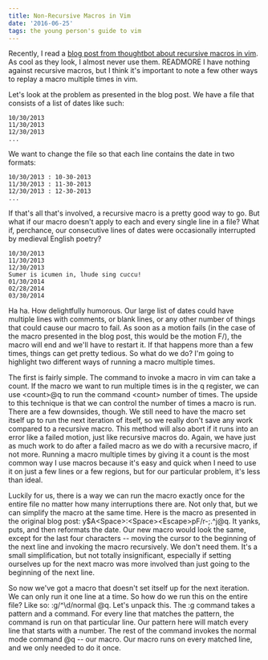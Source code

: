 ```yaml
---
title: Non-Recursive Macros in Vim
date: '2016-06-25'
tags: the young person's guide to vim
---
```


Recently, I read a <a href="http://robots.thoughtbot.com/recursive-macros-in-vim">blog post from thoughtbot about recursive macros in vim</a>. As cool as they look, I almost never use them. READMORE I have nothing against recursive macros, but I think it's important to note a few other ways to replay a macro multiple times in vim.

Let's look at the problem as presented in the blog post. We have a file that consists of a list of dates like such:

~~~
10/30/2013
11/30/2013
12/30/2013
...
~~~

We want to change the file so that each line contains the date in two formats:

~~~
10/30/2013 : 10-30-2013
11/30/2013 : 11-30-2013
12/30/2013 : 12-30-2013
...
~~~

If that's all that's involved, a recursive macro is a pretty good way to go. But what if our macro doesn't apply to each and every single line in a file? What if, perchance, our consecutive lines of dates were occasionally interrupted by medieval English poetry?

~~~
10/30/2013
11/30/2013
12/30/2013
Sumer is icumen in, lhude sing cuccu!
01/30/2014
02/28/2014
03/30/2014
~~~

Ha ha. How delightfully humorous. Our large list of dates could have multiple lines with comments, or blank lines, or any other number of things that could cause our macro to fail. As soon as a motion fails (in the case of the macro presented in the blog post, this would be the motion <span class="code-sample">F/</span>), the macro will end and we'll have to restart it. If that happens more than a few times, things can get pretty tedious. So what do we do? I'm going to highlight two different ways of running a macro multiple times.

The first is fairly simple. The command to invoke a macro in vim can take a count. If the macro we want to run multiple times is in the q register, we can use <span class="code-sample">&lt;count&gt;@q</span> to run the command <span class="code-sample">&lt;count&gt;</span> number of times. The upside to this technique is that we can control the number of times a macro is run. There are a few downsides, though. We still need to have the macro set itself up to run the next iteration of itself, so we really don't save any work compared to a recursive macro. This method will also abort if it runs into an error like a failed motion, just like recursive macros do. Again, we have just as much work to do after a failed macro as we do with a recursive macro, if not more. Running a macro multiple times by giving it a count is the most common way I use macros because it's easy and quick when I need to use it on just a few lines or a few regions, but for our particular problem, it's less than ideal.

Luckily for us, there is a way we can run the macro exactly once for the entire file no matter how many interruptions there are. Not only that, but we can simplify the macro at the same time. Here is the macro as presented in the original blog post: <span class="code-sample">y$A&lt;Space&gt;:&lt;Space&gt;&lt;Escape&gt;pF/r-;.^j@q</span>. It yanks, puts, and then reformats the date. Our new macro would look the same, except for the last four characters -- moving the cursor to the beginning of the next line and invoking the macro recursively. We don't need them. It's a small simplification, but not totally insignificant, especially if setting ourselves up for the next macro was more involved than just going to the beginning of the next line.

So now we've got a macro that doesn't set itself up for the next iteration. We can only run it one line at a time. So how do we run this on the entire file? Like so: <span class="code-sample">:g/^\d/normal @q</span>. Let's unpack this. The <span class="code-sample">:g</span> command takes a pattern and a command. For every line that matches the pattern, the command is run on that particular line. Our pattern here will match every line that starts with a number. The rest of the command invokes the normal mode command <span class="code-sample">@q</span> -- our macro. Our macro runs on every matched line, and we only needed to do it once.
